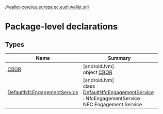 //[wallet-core](../../index.md)/[eu.europa.ec.eudi.wallet.util](index.md)

# Package-level declarations

## Types

| Name | Summary |
|---|---|
| [CBOR](-c-b-o-r/index.md) | [androidJvm]<br>object [CBOR](-c-b-o-r/index.md) |
| [DefaultNfcEngagementService](-default-nfc-engagement-service/index.md) | [androidJvm]<br>class [DefaultNfcEngagementService](-default-nfc-engagement-service/index.md) : NfcEngagementService<br>NFC Engagement Service |
